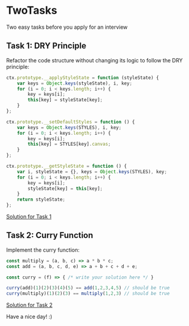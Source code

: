 # TwoTasks
Two easy tasks before you apply for an interview

## Task 1: DRY Principle
Refactor the code structure without changing its logic to follow the DRY principle:

```javascript
ctx.prototype.__applyStyleState = function (styleState) {
    var keys = Object.keys(styleState), i, key;
    for (i = 0; i < keys.length; i++) {
        key = keys[i];
        this[key] = styleState[key];
    }
};

ctx.prototype.__setDefaultStyles = function () {
    var keys = Object.keys(STYLES), i, key;
    for (i = 0; i < keys.length; i++) {
        key = keys[i];
        this[key] = STYLES[key].canvas;
    }
};

ctx.prototype.__getStyleState = function () {
    var i, styleState = {}, keys = Object.keys(STYLES), key;
    for (i = 0; i < keys.length; i++) {
        key = keys[i];
        styleState[key] = this[key];
    }
    return styleState;
};
```

[Solution for Task 1](./src/task1.js)

## Task 2: Curry Function
Implement the curry function:

```javascript
const multiply = (a, b, c) => a * b * c;
const add = (a, b, c, d, e) => a + b + c + d + e;

const curry = (f) => { /* write your solution here */ }

curry(add)(1)(2)(3)(4)(5) == add(1,2,3,4,5) // should be true
curry(multiply)(1)(2)(3) == multiply(1,2,3) // should be true
```

[Solution for Task 2](./src/task2.js)

Have a nice day! :)